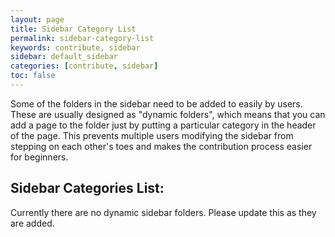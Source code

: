 ```yaml
---
layout: page
title: Sidebar Category List
permalink: sidebar-category-list
keywords: contribute, sidebar
sidebar: default_sidebar
categories: [contribute, sidebar]
toc: false
---
```


Some of the folders in the sidebar need to be added to easily by users. These are usually designed as "dynamic folders", which means that you can add a page to the folder just by putting a particular category in the header of the page. This prevents multiple users modifying the sidebar from stepping on each other's toes and makes the contribution process easier for beginners. 

## Sidebar Categories List: 

Currently there are no dynamic sidebar folders. Please update this as they are added. 